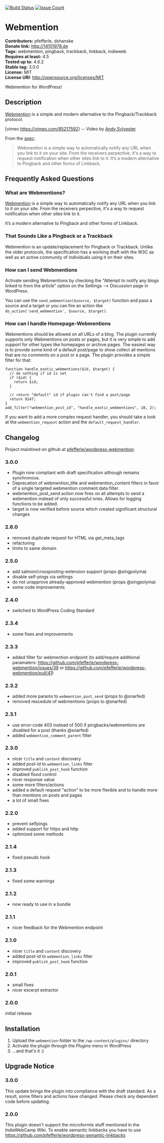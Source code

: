 [![Build Status](https://travis-ci.org/pfefferle/wordpress-webmention.svg?branch=master)](https://travis-ci.org/pfefferle/wordpress-webmention) [![Issue Count](https://codeclimate.com/github/pfefferle/wordpress-webmention/badges/issue_count.svg)](https://codeclimate.com/github/pfefferle/wordpress-webmention) 

# Webmention #
**Contributors:** pfefferle, dshanske  
**Donate link:** http://14101978.de  
**Tags:** webmention, pingback, trackback, linkback, indieweb  
**Requires at least:** 4.5  
**Tested up to:** 4.6.2  
**Stable tag:** 3.0.0  
**License:** MIT  
**License URI:** http://opensource.org/licenses/MIT  

Webmention for WordPress!

## Description ##

[Webmention](http://www.w3.org/TR/webmention/) is a simple and modern alternative to the Pingback/Trackback protocol.

[vimeo https://vimeo.com/85217592]
-- Video by [Andy Sylvester](http://andysylvester.com/2014/01/27/working-with-webmention-video/)

From the [spec](http://www.w3.org/TR/webmention/):

> Webmention is a simple way to automatically notify any URL when you link to it on your site.
> From the receivers perpective, it's a way to request notification when other sites link to it.
> It’s a modern alternative to Pingback and other forms of Linkback.

## Frequently Asked Questions ##

### What are Webmentions? ###

[Webmention](http://www.w3.org/TR/webmention/) is a simple way to automatically notify any URL when you link to it on your site. From the receivers perpective, it's a way to request notification when other sites link to it.

It’s a modern alternative to Pingback and other forms of Linkback.

### That Sounds Like a Pingback or a Trackback ###

Webmention is an update/replacement for Pingback or Trackback. Unlike the older protocols, the
specification has a working draft with the W3C as well as an active community of individuals using
it on their sites.

### How can I send Webmentions ###

Activate sending Webmentions by checking the "Attempt to notify any blogs linked to from the article" option on the Settings --> Discussion page in WordPress.

You can use the `send_webmention($source, $target)` function and pass a source and a target or you can fire an action like `do_action('send_webmention', $source, $target)`.

### How can I handle Homepage-Webmentions ###

Webmentions should be allowed on all URLs of a blog. The plugin currently supports only Webmentions on
posts or pages, but it is very simple to add support for other types like homepages or archive pages.
The easiest way is to provide some kind of a default post/page to show collect all mentions that are no
comments on a post or a page. The plugin provides a simple filter for that:

    function handle_exotic_webmentions($id, $target) {
      // do nothing if id is set
      if ($id) {
        return $id;
      }

      // return "default" id if plugin can't find a post/page
      return 9247;
    }
    add_filter("webmention_post_id", "handle_exotic_webmentions", 10, 2);

If you want to add a more complex request handler, you should take a look at the
`webmention_request` action and the `default_request_handler`.

## Changelog ##

Project maintined on github at [pfefferle/wordpress-webmention](https://github.com/pfefferle/wordpress-webmention).

### 3.0.0 ###

* Plugin now compliant with draft specification although remains synchronous.
* Deprecation of webmention_title and webmention_content filters in favor of a single targeted webmention comment data filter.
* webmention_post_send action now fires on all attempts to send a webmention instead of only successful ones. Allows for logging functions to be added.
* target is now verified before source which created significant structural changes

### 2.6.0 ###

* removed duplicate request for HTML via get_meta_tags
* refactoring
* limits to same domain

### 2.5.0 ###

* add salmon/crossposting-extension support (props @singpolyma)
* disable self-pings via settings
* do not unapprove already-approved webmention (props @singpolyma)
* some code improvements

### 2.4.0 ###

* switched to WordPress Coding Standard

### 2.3.4 ###

* some fixes and improvements

### 2.3.3 ###

* added filter for webmention endpoint (to add/require additional paramaters: <https://github.com/pfefferle/wordpress-webmention/issues/39> or <https://github.com/pfefferle/wordpress-webmention/pull/41>)

### 2.3.2 ###

* added more params to `webmention_post_send` (props to @snarfed)
* removed rescedule of webmentions (props to @snarfed)

### 2.3.1 ###

* use error-code 403 instead of 500 if pingbacks/webmentions are disabled for a post (thanks @snarfed)
* added `webmention_comment_parent` filter

### 2.3.0 ###

* nicer `title` and `content` discovery
* added post-id to `webmention_links` filter
* improved `publish_post_hook` function
* disabled flood control
* nicer response value
* some more filters/actions
* added a default request "action" to be more flexible and to handle more than mentions on posts and pages
* a lot of small fixes

### 2.2.0 ###

* prevent selfpings
* added support for https and http
* optimized some methods

### 2.1.4 ###

* fixed pseudo hook

### 2.1.3 ###

* fixed some warnings

### 2.1.2 ###

* now ready to use in a bundle

### 2.1.1 ###

* nicer feedback for the Webmention endpoint

### 2.1.0 ###

* nicer `title` and `content` discovery
* added post-id to `webmention_links` filter
* improved `publish_post_hook` function

### 2.0.1 ###

* small fixes
* nicer excerpt extractor

### 2.0.0 ###

initial release

## Installation ##

1. Upload the `webmention`-folder to the `/wp-content/plugins/` directory
2. Activate the plugin through the *Plugins* menu in WordPress
3. ...and that's it :)

## Upgrade Notice ##

### 3.0.0 ###

This update brings the plugin into compliance with the draft standard. As a result, some filters and
actions have changed. Please check any dependent code before updating.

### 2.0.0 ###

This plugin doesn't support the microformts stuff mentioned in the IndieWebCamp Wiki.
To enable semantic linkbacks you have to use <https://github.com/pfefferle/wordpress-semantic-linkbacks>
